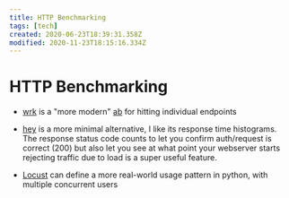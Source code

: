 ```yaml
---
title: HTTP Benchmarking
tags: [tech]
created: 2020-06-23T18:39:31.358Z
modified: 2020-11-23T18:15:16.334Z
---
```


# HTTP Benchmarking

- [wrk](https://github.com/wg/wrk) is a "more modern" [ab](https://httpd.apache.org/docs/2.4/programs/ab.html) for hitting individual endpoints

- [hey](https://github.com/rakyll/hey) is a more minimal alternative, I like its response time histograms. The response status code counts to let you confirm auth/request is correct (200) but also let you see at what point your webserver starts rejecting traffic due to load is a super useful feature.

- [Locust](https://locust.io/) can define a more real-world usage pattern in python, with multiple concurrent users

